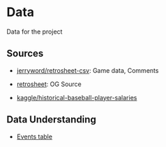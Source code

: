 # Data
Data for the project

## Sources

- [jerryword/retrosheet-csv](https://github.com/jerryword/retrosheet-csv): Game data, Comments

- [retrosheet](https://www.retrosheet.org): OG Source
- [kaggle/historical-baseball-player-salaries](https://www.kaggle.com/kinguistics/historical-baseball-player-salaries/data)

## Data Understanding

- [Events table](https://www.retrosheet.org/datause.txt)
